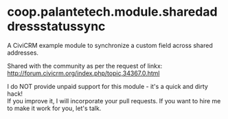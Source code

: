 coop.palantetech.module.sharedaddressstatussync
===============================================

A CiviCRM example module to synchronize a custom field across shared addresses.

Shared with the community as per the request of linkx: http://forum.civicrm.org/index.php/topic,34367.0.html

I do NOT provide unpaid support for this module - it's a quick and dirty hack!  
If you improve it, I will incorporate your pull requests.  If you want to hire me to make it work for you, let's talk.
